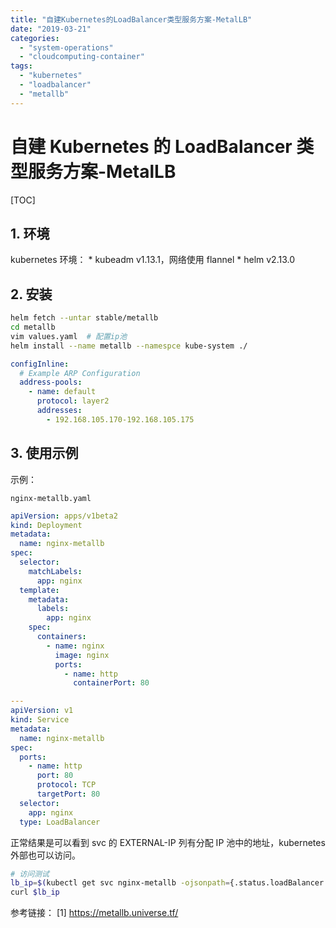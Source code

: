 ```yaml
---
title: "自建Kubernetes的LoadBalancer类型服务方案-MetalLB"
date: "2019-03-21"
categories:
  - "system-operations"
  - "cloudcomputing-container"
tags:
  - "kubernetes"
  - "loadbalancer"
  - "metallb"
---
```


# 自建 Kubernetes 的 LoadBalancer 类型服务方案-MetalLB

[TOC]

## 1\. 环境

kubernetes 环境： \* kubeadm v1.13.1，网络使用 flannel \* helm v2.13.0

## 2\. 安装

```bash
helm fetch --untar stable/metallb
cd metallb
vim values.yaml  # 配置ip池
helm install --name metallb --namespce kube-system ./
```

```yaml
configInline:
  # Example ARP Configuration
  address-pools:
    - name: default
      protocol: layer2
      addresses:
        - 192.168.105.170-192.168.105.175
```

## 3\. 使用示例

示例：

`nginx-metallb.yaml`

```yaml
apiVersion: apps/v1beta2
kind: Deployment
metadata:
  name: nginx-metallb
spec:
  selector:
    matchLabels:
      app: nginx
  template:
    metadata:
      labels:
        app: nginx
    spec:
      containers:
        - name: nginx
          image: nginx
          ports:
            - name: http
              containerPort: 80

---
apiVersion: v1
kind: Service
metadata:
  name: nginx-metallb
spec:
  ports:
    - name: http
      port: 80
      protocol: TCP
      targetPort: 80
  selector:
    app: nginx
  type: LoadBalancer
```

正常结果是可以看到 svc 的 EXTERNAL-IP 列有分配 IP 池中的地址，kubernetes 外部也可以访问。

```bash
# 访问测试
lb_ip=$(kubectl get svc nginx-metallb -ojsonpath={.status.loadBalancer.ingress[0].ip})
curl $lb_ip
```

参考链接： \[1\] https://metallb.universe.tf/
